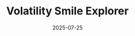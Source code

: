 ---
title: "Volatility Smile Explorer"
layout: volatility-smile
collection: projects
permalink: /projects/volatility-smile/
date: 2025-07-25
excerpt: "An interactive dashboard for visualizing the volatility smile, calculating option prices with Black-Scholes, and exploring implied volatility across different markets."
---